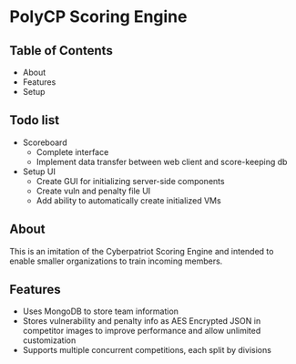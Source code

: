# PolyCP Scoring Engine

## Table of Contents
- About
- Features
- Setup


## Todo list
- Scoreboard 
    - Complete interface
    - Implement data transfer between web client and score-keeping db
- Setup UI
    - Create GUI for initializing server-side components
    - Create vuln and penalty file UI
    - Add ability to automatically create initialized VMs


## About
This is an imitation of the Cyberpatriot Scoring Engine and intended to enable smaller organizations to train incoming members.


## Features
- Uses MongoDB to store team information
- Stores vulnerability and penalty info as AES Encrypted JSON in competitor images to improve performance and allow unlimited customization
- Supports multiple concurrent competitions, each split by divisions